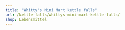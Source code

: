 ```yaml
---
title: "Whitty's Mini Mart kettle falls"
url: /kettle-falls/whittys-mini-mart-kettle-falls/
shop: Lebensmittel
---
```

